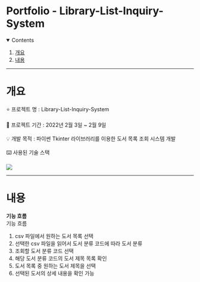 # Portfolio - Library-List-Inquiry-System

<details open="open">
  <summary>Contents</summary>
  <ol>
    <li>
      <a href="#개요">개요</a>
    </li>
    <li>
      <a href="#내용">내용</a>
    </li>
  </ol>
</details>

---

# 개요
⭐ 프로젝트 명 : Library-List-Inquiry-System<br><br>
🚩 프로젝트 기간 : 2022년 2월 3일 ~ 2월 9일<br><br>
💡 개발 목적 : 파이썬 Tkinter 라이브러리를 이용한 도서 목록 조회 시스템 개발<br><br>
⌨️ 사용된 기술 스택<br><br>
<img src="https://img.shields.io/badge/Python-3776AB?style=for-the-badge&logo=python&logoColor=white">

---

# 내용
**기능 흐름**
<br>
 기능 흐름
1. csv 파일에서 원하는 도서 목록 선택
2. 선택한 csv 파일을 읽어서 도서 분류 코드에 따라 도서 분류
3. 조회할 도서 분류 코드 선택
4. 해당 도서 분류 코드의 도서 제목 목록 확인
5. 도서 목록 중 원하는 도서 제목을 선택
6. 선택된 도서의 상세 내용을 확인 가능
   

